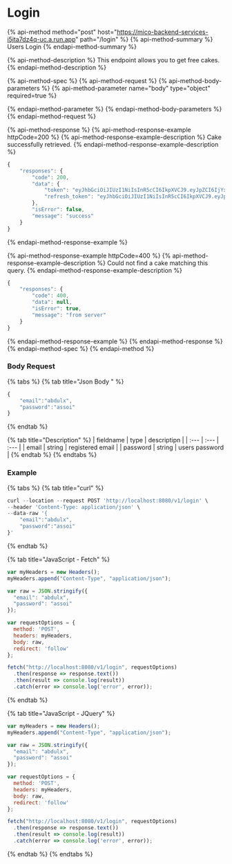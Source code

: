 # Login

{% api-method method="post" host="https://mico-backend-services-i5jta7dz4q-uc.a.run.app" path="/login" %}
{% api-method-summary %}
Users Login
{% endapi-method-summary %}

{% api-method-description %}
This endpoint allows you to get free cakes.
{% endapi-method-description %}

{% api-method-spec %}
{% api-method-request %}
{% api-method-body-parameters %}
{% api-method-parameter name="body" type="object" required=true %}

{% endapi-method-parameter %}
{% endapi-method-body-parameters %}
{% endapi-method-request %}

{% api-method-response %}
{% api-method-response-example httpCode=200 %}
{% api-method-response-example-description %}
Cake successfully retrieved.
{% endapi-method-response-example-description %}

```javascript
{
    "responses": {
        "code": 200,
        "data": {
            "token": "eyJhbGciOiJIUzI1NiIsInR5cCI6IkpXVCJ9.eyJpZCI6IjYxNDk5ZTZiM2ZhNDA0NjIxNWQyODczNyIsImVtYWlsIjoiYWJkdWx4IiwiZGF0YXR5cGUiOiIiLCJleHAiOjE2MzIzNjI1MTZ9.Jenrr6NnYBfj4lRkHNJjLiCjYzh1m8tpHLbi8ouwbEE",
            "refresh_token": "eyJhbGciOiJIUzI1NiIsInR5cCI6IkpXVCJ9.eyJpZCI6IjYxNDk5ZTZiM2ZhNDA0NjIxNWQyODczNyIsImVtYWlsIjoiYWJkdWx4IiwiZGF0YXR5cGUiOiIiLCJleHAiOjE2MzI4ODA5MTZ9.n2AhDdQy6gtx2xHHBXDT_bHrSt2YH7y4i6edjmG9i5Y"
        },
        "isError": false,
        "message": "success"
    }
}
```
{% endapi-method-response-example %}

{% api-method-response-example httpCode=400 %}
{% api-method-response-example-description %}
Could not find a cake matching this query.
{% endapi-method-response-example-description %}

```javascript
{
    "responses": {
        "code": 400,
        "data": null,
        "isError": true,
        "message": "from server"
    }
}
```
{% endapi-method-response-example %}
{% endapi-method-response %}
{% endapi-method-spec %}
{% endapi-method %}

### Body Request

{% tabs %}
{% tab title="Json Body " %}
```javascript
{
    "email":"abdulx",
    "password":"assoi"
}
```
{% endtab %}

{% tab title="Description" %}
| fieldname | type | descriptipn |
| :--- | :--- | :--- |
| email | string | registered email |
| password | string | users password |
{% endtab %}
{% endtabs %}

### Example

{% tabs %}
{% tab title="curl" %}
```javascript
curl --location --request POST 'http://localhost:8080/v1/login' \
--header 'Content-Type: application/json' \
--data-raw '{
    "email":"abdulx",
    "password":"assoi"
}'
```
{% endtab %}

{% tab title="JavaScript - Fetch" %}
```javascript
var myHeaders = new Headers();
myHeaders.append("Content-Type", "application/json");

var raw = JSON.stringify({
  "email": "abdulx",
  "password": "assoi"
});

var requestOptions = {
  method: 'POST',
  headers: myHeaders,
  body: raw,
  redirect: 'follow'
};

fetch("http://localhost:8080/v1/login", requestOptions)
  .then(response => response.text())
  .then(result => console.log(result))
  .catch(error => console.log('error', error));
```
{% endtab %}

{% tab title="JavaScript - JQuery" %}
```javascript
var myHeaders = new Headers();
myHeaders.append("Content-Type", "application/json");

var raw = JSON.stringify({
  "email": "abdulx",
  "password": "assoi"
});

var requestOptions = {
  method: 'POST',
  headers: myHeaders,
  body: raw,
  redirect: 'follow'
};

fetch("http://localhost:8080/v1/login", requestOptions)
  .then(response => response.text())
  .then(result => console.log(result))
  .catch(error => console.log('error', error));
```
{% endtab %}
{% endtabs %}

